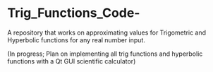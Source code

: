 # Trig_Functions_Code-
A repository that works on approximating values for Trigometric and Hyperbolic functions for any real number input. 

(In progress; Plan on implementing all trig functions and hyperbolic functions with a Qt GUI scientific calculator) 
